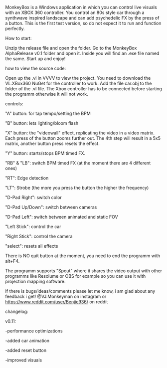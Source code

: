 MonkeyBox is a Windows application in which you can  control live visuals with  an XBOX 360 controller. You control an 80s style car through a synthwave inspired landscape and can add psychedelic FX by the press of a button.
This is the first test version, so do not expect it to run and function perfectly.

How to start:

Unzip the release file and open the folder. Go to the MonkeyBox AlphaRelease v0.1 folder and open it. Inside you will find an .exe file named the same. Start up and enjoy!


how to view the source code:

Open up the .vl in VVVV to view the project. You need to download the VL.XBox360 NuGet for the controller to work. Add the file car.obj to the folder of the .vl file.
The Xbox controller has to be connected before starting the programm otherwise it will not work.


controls:


"A" button: for tap tempo/setting the BPM

"B" button: lets lighting/bloom flash

"X" button: the "videowall" effect, replicating the video in a video matrix. Each press of the button zooms further out. The 4th step will result in a 5x5 matrix, another button press resets the effect.

"Y" button: starts/stops BPM timed FX.

"RB" & "LB": switch BPM timed FX (at the moment there are 4 different ones)

"RT": Edge detection

"LT": Strobe (the more you press the button the higher the frequency)

"D-Pad Right": switch color

"D-Pad Up/Down": switch between cameras

"D-Pad Left": switch between animated and static FOV

"Left Stick": control the car

"Right Stick": control the camera

"select": resets all effects


There is NO quit button at the moment, you need to end the programm with alt+F4.

The programm supports "Spout" where it shares the video output with other programms like Resolume or OBS for example so you can use it with projection mapping software.

If there is bugs/ideas/comments please let me know, i am glad about any feedback i get! @VJ.Monkeyman on instagram or https://www.reddit.com/user/Benjie936/ on reddit


changelog:

v0.11:

-performance optimizations

-added car animation

-added reset button

-improved visuals

